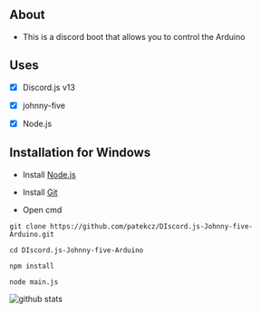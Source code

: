 ## About
- This is a discord boot that allows you to control the Arduino

## Uses
- [x] Discord.js v13
- [x] johnny-five
- [x] Node.js


## Installation for Windows

-    Install [Node.js](https://nodejs.org/en/)
    
-    Install [Git](https://git-scm.com/downloads)
    
-    Open cmd
    
    git clone https://github.com/patekcz/DIscord.js-Johnny-five-Arduino.git 
    
    cd DIscord.js-Johnny-five-Arduino
    
    npm install    

    node main.js



![github stats](https://github-readme-stats.vercel.app/api?username=patekcz&show_icons=true&title_color=fff&icon_color=79ff97&text_color=9f9f9f&bg_color=151515)
